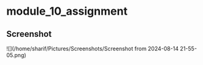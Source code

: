 # module_10_assignment



## Screenshot

![](/home/sharif/Pictures/Screenshots/Screenshot from 2024-08-14 21-55-05.png)